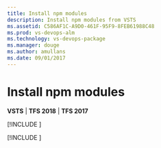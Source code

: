 ```yaml
---
title: Install npm modules
description: Install npm modules from VSTS
ms.assetid: C586AF1C-A9D0-461F-95F9-8FEB61988C48
ms.prod: vs-devops-alm
ms.technology: vs-devops-package
ms.manager: douge
ms.author: amullans
ms.date: 09/01/2017
---
```


# Install npm modules

**VSTS** | **TFS 2018** | **TFS 2017**

[!INCLUDE [](../_shared/availability-npm.md)]

[!INCLUDE [](../_shared/npm/install.md)]